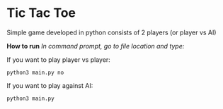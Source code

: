 # Tic Tac Toe
Simple game developed in python consists of 2 players (or player vs AI)

**How to run**
*In command prompt, go to file location and type:*

If you want to play player vs player:
```
python3 main.py no
```

If you want to play against AI:
```
python3 main.py
```


